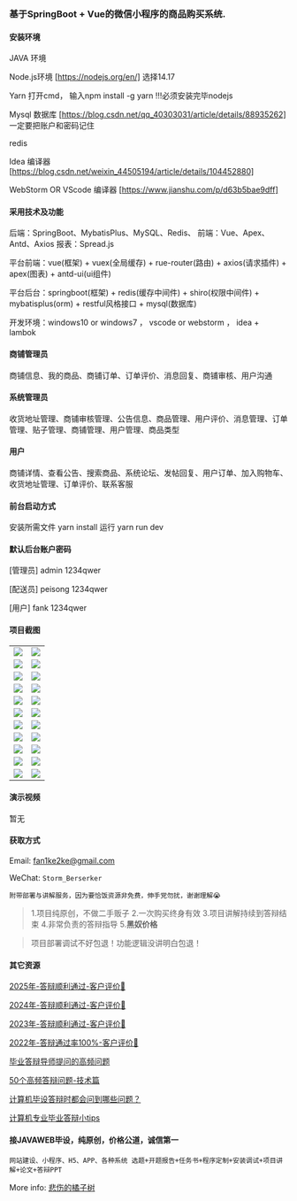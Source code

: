 ### 基于SpringBoot + Vue的微信小程序的商品购买系统.

#### 安装环境

JAVA 环境 

Node.js环境 [https://nodejs.org/en/] 选择14.17

Yarn 打开cmd， 输入npm install -g yarn !!!必须安装完毕nodejs

Mysql 数据库 [https://blog.csdn.net/qq_40303031/article/details/88935262] 一定要把账户和密码记住

redis

Idea 编译器 [https://blog.csdn.net/weixin_44505194/article/details/104452880]

WebStorm OR VScode 编译器 [https://www.jianshu.com/p/d63b5bae9dff]

#### 采用技术及功能

后端：SpringBoot、MybatisPlus、MySQL、Redis、
前端：Vue、Apex、Antd、Axios
报表：Spread.js

平台前端：vue(框架) + vuex(全局缓存) + rue-router(路由) + axios(请求插件) + apex(图表)  + antd-ui(ui组件)

平台后台：springboot(框架) + redis(缓存中间件) + shiro(权限中间件) + mybatisplus(orm) + restful风格接口 + mysql(数据库)

开发环境：windows10 or windows7 ， vscode or webstorm ， idea + lambok

#### 商铺管理员
商铺信息、我的商品、商铺订单、订单评价、消息回复、商铺审核、用户沟通

#### 系统管理员
收货地址管理、商铺审核管理、公告信息、商品管理、用户评价、消息管理、订单管理、贴子管理、商铺管理、用户管理、商品类型

#### 用户
商铺详情、查看公告、搜索商品、系统论坛、发帖回复、用户订单、加入购物车、收货地址管理、订单评价、联系客服


#### 前台启动方式
安装所需文件 yarn install 
运行 yarn run dev

#### 默认后台账户密码
[管理员]
admin
1234qwer

[配送员]
peisong
1234qwer

[用户]
fank
1234qwer

#### 项目截图

|  |  |
|---------------------|---------------------|
|![](https://fank-bucket-oss.oss-cn-beijing.aliyuncs.com/img/1709524875703.jpg) | ![](https://fank-bucket-oss.oss-cn-beijing.aliyuncs.com/img/1709525198162.jpg) |
|![](https://fank-bucket-oss.oss-cn-beijing.aliyuncs.com/img/1709524847522.jpg) | ![](https://fank-bucket-oss.oss-cn-beijing.aliyuncs.com/img/1709525186348.jpg) |
|![](https://fank-bucket-oss.oss-cn-beijing.aliyuncs.com/img/1709523881765.jpg) | ![](https://fank-bucket-oss.oss-cn-beijing.aliyuncs.com/img/1709525173545.jpg) |
|![](https://fank-bucket-oss.oss-cn-beijing.aliyuncs.com/img/1709523869912.jpg) | ![](https://fank-bucket-oss.oss-cn-beijing.aliyuncs.com/img/1709525157487.jpg) |
|![](https://fank-bucket-oss.oss-cn-beijing.aliyuncs.com/img/1709523815244.jpg) | ![](https://fank-bucket-oss.oss-cn-beijing.aliyuncs.com/img/1709525137717.jpg) |
|![](https://fank-bucket-oss.oss-cn-beijing.aliyuncs.com/img/1709523787799.jpg) | ![](https://fank-bucket-oss.oss-cn-beijing.aliyuncs.com/img/1709525118751.jpg) |
|![](https://fank-bucket-oss.oss-cn-beijing.aliyuncs.com/img/1709524886865.jpg) | ![](https://fank-bucket-oss.oss-cn-beijing.aliyuncs.com/img/1709525044436.jpg) |
|![](https://fank-bucket-oss.oss-cn-beijing.aliyuncs.com/img/1709525252181.jpg) | ![](https://fank-bucket-oss.oss-cn-beijing.aliyuncs.com/img/1709525023326.jpg) |
|![](https://fank-bucket-oss.oss-cn-beijing.aliyuncs.com/img/1709525238258.jpg) | ![](https://fank-bucket-oss.oss-cn-beijing.aliyuncs.com/img/1709525011621.jpg) |
|![](https://fank-bucket-oss.oss-cn-beijing.aliyuncs.com/img/1709525221898.jpg) | ![](https://fank-bucket-oss.oss-cn-beijing.aliyuncs.com/img/1709524999125.jpg) |
|![](https://fank-bucket-oss.oss-cn-beijing.aliyuncs.com/img/1709525210792.jpg) | ![](https://fank-bucket-oss.oss-cn-beijing.aliyuncs.com/work/936e9baf53eb9a217af4f89c616dc19.png) |


#### 演示视频

暂无

#### 获取方式

Email: fan1ke2ke@gmail.com

WeChat: `Storm_Berserker`

`附带部署与讲解服务，因为要恰饭资源非免费，伸手党勿扰，谢谢理解😭`

> 1.项目纯原创，不做二手贩子 2.一次购买终身有效 3.项目讲解持续到答辩结束 4.非常负责的答辩指导 5.**黑奴价格**

> 项目部署调试不好包退！功能逻辑没讲明白包退！

#### 其它资源

[2025年-答辩顺利通过-客户评价🍜](https://berserker287.github.io/2025/06/18/2025%E5%B9%B4%E7%AD%94%E8%BE%A9%E9%A1%BA%E5%88%A9%E9%80%9A%E8%BF%87/)

[2024年-答辩顺利通过-客户评价👻](https://berserker287.github.io/2024/06/06/2024%E5%B9%B4%E7%AD%94%E8%BE%A9%E9%A1%BA%E5%88%A9%E9%80%9A%E8%BF%87/)

[2023年-答辩顺利通过-客户评价🐢](https://berserker287.github.io/2023/06/14/2023%E5%B9%B4%E7%AD%94%E8%BE%A9%E9%A1%BA%E5%88%A9%E9%80%9A%E8%BF%87/)

[2022年-答辩通过率100%-客户评价🐣](https://berserker287.github.io/2022/05/25/%E9%A1%B9%E7%9B%AE%E4%BA%A4%E6%98%93%E8%AE%B0%E5%BD%95/)

[毕业答辩导师提问的高频问题](https://berserker287.github.io/2023/06/13/%E6%AF%95%E4%B8%9A%E7%AD%94%E8%BE%A9%E5%AF%BC%E5%B8%88%E6%8F%90%E9%97%AE%E7%9A%84%E9%AB%98%E9%A2%91%E9%97%AE%E9%A2%98/)

[50个高频答辩问题-技术篇](https://berserker287.github.io/2023/06/13/50%E4%B8%AA%E9%AB%98%E9%A2%91%E7%AD%94%E8%BE%A9%E9%97%AE%E9%A2%98-%E6%8A%80%E6%9C%AF%E7%AF%87/)

[计算机毕设答辩时都会问到哪些问题？](https://www.zhihu.com/question/31020988)

[计算机专业毕业答辩小tips](https://zhuanlan.zhihu.com/p/145911029)

#### 接JAVAWEB毕设，纯原创，价格公道，诚信第一

`网站建设、小程序、H5、APP、各种系统 选题+开题报告+任务书+程序定制+安装调试+项目讲解+论文+答辩PPT`

More info: [悲伤的橘子树](https://berserker287.github.io/)
